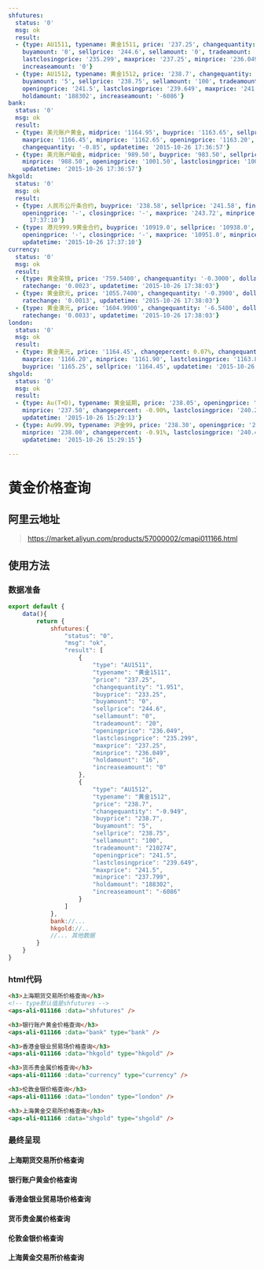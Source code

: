 ```yaml
---
shfutures:
  status: '0'
  msg: ok
  result:
  - {type: AU1511, typename: 黄金1511, price: '237.25', changequantity: '1.951', buyprice: '233.25',
    buyamount: '0', sellprice: '244.6', sellamount: '0', tradeamount: '20', openingprice: '236.049',
    lastclosingprice: '235.299', maxprice: '237.25', minprice: '236.049', holdamount: '16',
    increaseamount: '0'}
  - {type: AU1512, typename: 黄金1512, price: '238.7', changequantity: '-0.949', buyprice: '238.7',
    buyamount: '5', sellprice: '238.75', sellamount: '100', tradeamount: '210274',
    openingprice: '241.5', lastclosingprice: '239.649', maxprice: '241.5', minprice: '237.799',
    holdamount: '188302', increaseamount: '-6086'}
bank:
  status: '0'
  msg: ok
  result:
  - {type: 美元账户黄金, midprice: '1164.95', buyprice: '1163.65', sellprice: '1166.25',
    maxprice: '1166.45', minprice: '1162.65', openingprice: '1163.20', lastclosingprice: '1164.50',
    changequantity: '-0.85', updatetime: '2015-10-26 17:36:57'}
  - {type: 美元账户铂金, midprice: '989.50', buyprice: '983.50', sellprice: '995.50', maxprice: '1004.50',
    minprice: '988.50', openingprice: '1001.50', lastclosingprice: '1001.30', changequantity: '-17.80',
    updatetime: '2015-10-26 17:36:57'}
hkgold:
  status: '0'
  msg: ok
  result:
  - {type: 人民币公斤条合约, buyprice: '238.58', sellprice: '241.58', finalprice: '240.06',
    openingprice: '-', closingprice: '-', maxprice: '243.72', minprice: '236.4', updatetime: '2015-10-26
      17:37:10'}
  - {type: 港元999.9黄金合约, buyprice: '10919.0', sellprice: '10938.0', finalprice: '10926.25',
    openingprice: '-', closingprice: '-', maxprice: '10951.0', minprice: '10889.0',
    updatetime: '2015-10-26 17:37:10'}
currency:
  status: '0'
  msg: ok
  result:
  - {type: 黄金英镑, price: '759.5400', changequantity: '-0.3000', dollarrate: '1.5334',
    ratechange: '0.0023', updatetime: '2015-10-26 17:38:03'}
  - {type: 黄金欧元, price: '1055.7400', changequantity: '-0.3900', dollarrate: '1.1031',
    ratechange: '0.0013', updatetime: '2015-10-26 17:38:03'}
  - {type: 黄金澳元, price: '1604.9900', changequantity: '-6.5400', dollarrate: '0.7253',
    ratechange: '0.0033', updatetime: '2015-10-26 17:38:03'}
london:
  status: '0'
  msg: ok
  result:
  - {type: 黄金美元, price: '1164.45', changepercent: 0.07%, changequantity: '0.59', openingprice: '1163.66',
    maxprice: '1166.20', minprice: '1161.90', lastclosingprice: '1163.86', amplitude: '0.37',
    buyprice: '1165.25', sellprice: '1164.45', updatetime: '2015-10-26 17:30:00'}
shgold:
  status: '0'
  msg: ok
  result:
  - {type: Au(T+D), typename: 黄金延期, price: '238.05', openingprice: '241.00', maxprice: '241.50',
    minprice: '237.50', changepercent: -0.90%, lastclosingprice: '240.22', tradeamount: '45998.0000',
    updatetime: '2015-10-26 15:29:13'}
  - {type: Au99.99, typename: 沪金99, price: '238.30', openingprice: '241.48', maxprice: '241.48',
    minprice: '238.00', changepercent: -0.91%, lastclosingprice: '240.49', tradeamount: '25400.9800',
    updatetime: '2015-10-26 15:29:15'}

---
```

# 黄金价格查询

## 阿里云地址
> https://market.aliyun.com/products/57000002/cmapi011166.html

## 使用方法

### 数据准备

```js
export default {
    data(){
        return {
            shfutures:{
                "status": "0",
                "msg": "ok",
                "result": [
                    {
                        "type": "AU1511",
                        "typename": "黄金1511",
                        "price": "237.25",
                        "changequantity": "1.951",
                        "buyprice": "233.25",
                        "buyamount": "0",
                        "sellprice": "244.6",
                        "sellamount": "0",
                        "tradeamount": "20",
                        "openingprice": "236.049",
                        "lastclosingprice": "235.299",
                        "maxprice": "237.25",
                        "minprice": "236.049",
                        "holdamount": "16",
                        "increaseamount": "0"
                    },
                    {
                        "type": "AU1512",
                        "typename": "黄金1512",
                        "price": "238.7",
                        "changequantity": "-0.949",
                        "buyprice": "238.7",
                        "buyamount": "5",
                        "sellprice": "238.75",
                        "sellamount": "100",
                        "tradeamount": "210274",
                        "openingprice": "241.5",
                        "lastclosingprice": "239.649",
                        "maxprice": "241.5",
                        "minprice": "237.799",
                        "holdamount": "188302",
                        "increaseamount": "-6086"
                    }
                ]
            },
            bank://... 
            hkgold://..
            //... 其他数据
        }
    }
}
```

### html代码

```html
<h3>上海期货交易所价格查询</h3>
<!-- type默认值是shfutures -->
<aps-ali-011166 :data="shfutures" />

<h3>银行账户黄金价格查询</h3>
<aps-ali-011166 :data="bank" type="bank" />

<h3>香港金银业贸易场价格查询</h3>
<aps-ali-011166 :data="hkgold" type="hkgold" />

<h3>货币贵金属价格查询</h3>
<aps-ali-011166 :data="currency" type="currency" />

<h3>伦敦金银价格查询</h3>
<aps-ali-011166 :data="london" type="london" />

<h3>上海黄金交易所价格查询</h3>
<aps-ali-011166 :data="shgold" type="shgold" />
```

### 最终呈现

#### 上海期货交易所价格查询
<aps-ali-011166 :data="$frontmatter.shfutures"   class="mt-10"/>


#### 银行账户黄金价格查询
<aps-ali-011166 :data="$frontmatter.bank" type="bank"   class="mt-10"/>

#### 香港金银业贸易场价格查询
<aps-ali-011166 :data="$frontmatter.hkgold" type="hkgold"   class="mt-10"/>

#### 货币贵金属价格查询
<aps-ali-011166 :data="$frontmatter.currency" type="currency"   class="mt-10"/>

#### 伦敦金银价格查询
<aps-ali-011166 :data="$frontmatter.london" type="london"   class="mt-10"/>

#### 上海黄金交易所价格查询
<aps-ali-011166 :data="$frontmatter.shgold" type="shgold"   class="mt-10"/>